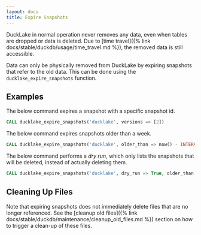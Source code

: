 ```yaml
---
layout: docu
title: Expire Snapshots
---
```


DuckLake in normal operation never removes any data, even when tables are dropped or data is deleted.
Due to [time travel]({% link docs/stable/duckdb/usage/time_travel.md %}), the removed data is still accessible.

Data can only be physically removed from DuckLake by expiring snapshots that refer to the old data.
This can be done using the `ducklake_expire_snapshots` function.

## Examples

The below command expires a snapshot with a specific snapshot id.

```sql
CALL ducklake_expire_snapshots('ducklake', versions => [2])
```

The below command expires snapshots older than a week.

```sql
CALL ducklake_expire_snapshots('ducklake', older_than => now() - INTERVAL '1 week')
```

The below command performs a *dry run*, which only lists the snapshots that will be deleted, instead of actually deleting them.

```sql
CALL ducklake_expire_snapshots('ducklake', dry_run => True, older_than => now() - INTERVAL '1 week')
```

## Cleaning Up Files

Note that expiring snapshots does not immediately delete files that are no longer referenced.
See the [cleanup old files]({% link docs/stable/duckdb/maintenance/cleanup_old_files.md %}) section on how to trigger a clean-up of these files.
